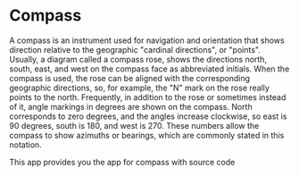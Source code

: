 # Compass

A compass is an instrument used for navigation and orientation that shows direction relative to the geographic "cardinal directions", or "points". Usually, a diagram called a compass rose, shows the directions north, south, east, and west on the compass face as abbreviated initials. When the compass is used, the rose can be aligned with the corresponding geographic directions, so, for example, the "N" mark on the rose really points to the north. Frequently, in addition to the rose or sometimes instead of it, angle markings in degrees are shown on the compass. North corresponds to zero degrees, and the angles increase clockwise, so east is 90 degrees, south is 180, and west is 270. These numbers allow the compass to show azimuths or bearings, which are commonly stated in this notation.


This app provides you the app for compass with source code

